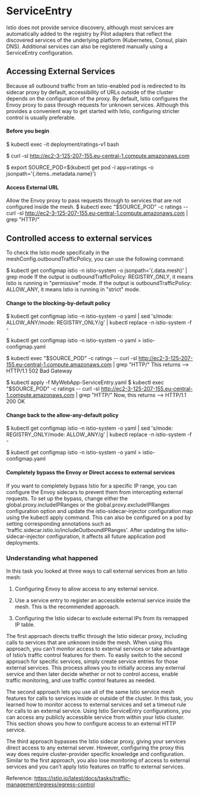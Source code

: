 # ServiceEntry
Istio does not provide service discovery, although most services are automatically added to the registry by Pilot adapters that reflect the discovered services of the underlying platform (Kubernetes, Consul, plain DNS). Additional services can also be registered manually using a ServiceEntry configuration.


## Accessing External Services
Because all outbound traffic from an Istio-enabled pod is redirected to its sidecar proxy by default, accessibility of URLs outside of the cluster depends on the configuration of the proxy. By default, Istio configures the Envoy proxy to pass through requests for unknown services. Although this provides a convenient way to get started with Istio, configuring stricter control is usually preferable.

#### Before you begin
$ kubectl exec -it deployment/ratings-v1 bash

$ curl -sI http://ec2-3-125-207-155.eu-central-1.compute.amazonaws.com

$ export SOURCE_POD=$(kubectl get pod -l app=ratings -o jsonpath='{.items..metadata.name}')

#### Access External URL
Allow the Envoy proxy to pass requests through to services that are not configured inside the mesh.
$ kubectl exec "$SOURCE_POD" -c ratings -- curl -sI http://ec2-3-125-207-155.eu-central-1.compute.amazonaws.com | grep  "HTTP/"


## Controlled access to external services
To check the Istio mode specifically in the meshConfig.outboundTrafficPolicy, you can use the following command:

$ kubectl get configmap istio -n istio-system -o jsonpath='{.data.mesh}' | grep mode
If the output is outboundTrafficPolicy: REGISTRY_ONLY, it means Istio is running in "permissive" mode. If the output is outboundTrafficPolicy: ALLOW_ANY, it means Istio is running in "strict" mode.

#### Change to the blocking-by-default policy
$ kubectl get configmap istio -n istio-system -o yaml | sed 's/mode: ALLOW_ANY/mode: REGISTRY_ONLY/g' | kubectl replace -n istio-system -f -

$ kubectl get configmap istio -n istio-system -o yaml > istio-configmap.yaml

$ kubectl exec "$SOURCE_POD" -c ratings -- curl -sI http://ec2-3-125-207-155.eu-central-1.compute.amazonaws.com | grep  "HTTP/"
This returns --> HTTP/1.1 502 Bad Gateway

$ kubectl apply -f MyWebApp-ServiceEntry.yaml
$ kubectl exec "$SOURCE_POD" -c ratings -- curl -sI http://ec2-3-125-207-155.eu-central-1.compute.amazonaws.com | grep  "HTTP/"
Now, this returns --> HTTP/1.1 200 OK

#### Change back to the allow-any-default policy
$ kubectl get configmap istio -n istio-system -o yaml | sed 's/mode: REGISTRY_ONLY/mode: ALLOW_ANY/g' | kubectl replace -n istio-system -f -

$ kubectl get configmap istio -n istio-system -o yaml > istio-configmap.yaml



#### Completely bypass the Envoy or Direct access to external services
If you want to completely bypass Istio for a specific IP range, you can configure the Envoy sidecars to prevent them from intercepting external requests. To set up the bypass, change either the global.proxy.includeIPRanges or the global.proxy.excludeIPRanges configuration option and update the istio-sidecar-injector configuration map using the kubectl apply command. This can also be configured on a pod by setting corresponding annotations such as 'traffic.sidecar.istio.io/includeOutboundIPRanges'. After updating the istio-sidecar-injector configuration, it affects all future application pod deployments.


### Understanding what happened
In this task you looked at three ways to call external services from an Istio mesh:

1. Configuring Envoy to allow access to any external service.

2. Use a service entry to register an accessible external service inside the mesh. This is the recommended approach.

3. Configuring the Istio sidecar to exclude external IPs from its remapped IP table.

The first approach directs traffic through the Istio sidecar proxy, including calls to services that are unknown inside the mesh. When using this approach, you can’t monitor access to external services or take advantage of Istio’s traffic control features for them. To easily switch to the second approach for specific services, simply create service entries for those external services. This process allows you to initially access any external service and then later decide whether or not to control access, enable traffic monitoring, and use traffic control features as needed.

The second approach lets you use all of the same Istio service mesh features for calls to services inside or outside of the cluster. In this task, you learned how to monitor access to external services and set a timeout rule for calls to an external service. Using Istio ServiceEntry configurations, you can access any publicly accessible service from within your Istio cluster. This section shows you how to configure access to an external HTTP service.


The third approach bypasses the Istio sidecar proxy, giving your services direct access to any external server. However, configuring the proxy this way does require cluster-provider specific knowledge and configuration. Similar to the first approach, you also lose monitoring of access to external services and you can’t apply Istio features on traffic to external services.


Reference: https://istio.io/latest/docs/tasks/traffic-management/egress/egress-control 

